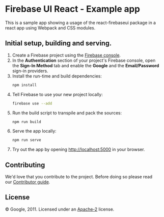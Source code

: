 # Firebase UI React - Example app

This is a sample app showing a usage of the react-firebaseui package in a react app using Webpack and CSS modules.


## Initial setup, building and serving.

1. Create a Firebase project using the [Firebase console](https://console.firebase.google.com).
1. In the **Authentication** section of your project's Firebase console, open the **Sign-In Method** tab and enable the **Google** and the **Email/Password** sign-in providers.
1. Install the run-time and build dependencies:
    ```bash
    npm install
    ```
1. Tell Firebase to use your new project locally:
    ```bash
    firebase use --add
    ```
1. Run the build script to transpile and pack the sources:
    ```bash
    npm run build
    ```
1. Serve the app locally:
    ```bash
    npm run serve
    ```
1. Try out the app by opening [http://localhost:5000](http://localhost:5000) in your browser.


## Contributing

We'd love that you contribute to the project. Before doing so please read our [Contributor guide](../CONTRIBUTING.md).


## License

© Google, 2011. Licensed under an [Apache-2](../LICENSE) license.
